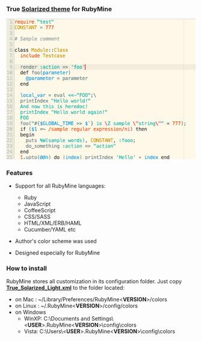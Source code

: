 ### True [Solarized theme](http://ethanschoonover.com/solarized) for RubyMine

![Ruby Sampe](https://github.com/0x000000/solarized-rubymine/raw/master/sample.png)

### Features

* Support for all RubyMine languages:
  * Ruby
  * JavaScript
  * CoffeeScript
  * CSS/SASS
  * HTML/XML/ERB/HAML
  * Cucumber/YAML etc

* Author's color scheme was used
* Designed especially for RubyMine


### How to install

RubyMine stores all customization in its configuration folder.
Just copy **[True_Solarized_Light.xml](https://raw.github.com/0x000000/solarized-rubymine/master/True_Solarized_Light.xml)** to the folder located:

* on Mac : ~/Library/Preferences/RubyMine&lt;**VERSION**&gt;/colors
* on Linux : ~/.RubyMine&lt;**VERSION**&gt;/config/colors
* on Windows
  * WinXP: C:\Documents and Settings\\&lt;**USER**&gt;\.RubyMine&lt;**VERSION**&gt;\config\colors
  * Vista: C:\Users\\&lt;**USER**&gt;\.RubyMine&lt;**VERSION**&gt;\config\colors